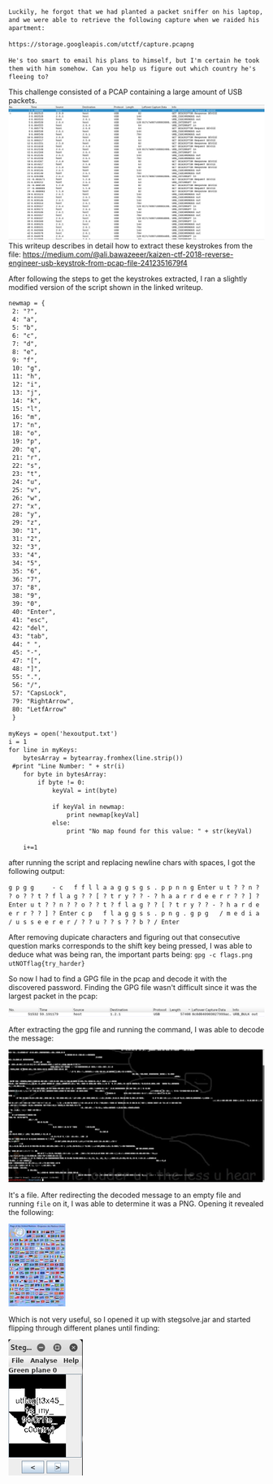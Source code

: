 ````Our once-venerable president has committed the unspeakable crime of dine-and-dashing the pizza during our own club meetings. He's on the run as we speak, but we're not sure where he's headed.

Luckily, he forgot that we had planted a packet sniffer on his laptop, and we were able to retrieve the following capture when we raided his apartment:

https://storage.googleapis.com/utctf/capture.pcapng

He's too smart to email his plans to himself, but I'm certain he took them with him somehow. Can you help us figure out which country he's fleeing to?
````

This challenge consisted of a PCAP containing a large amount of USB packets.
![Wireshark](/img/wireshark.png)
This writeup describes in detail how to extract
these keystrokes from the file: https://medium.com/@ali.bawazeeer/kaizen-ctf-2018-reverse-engineer-usb-keystrok-from-pcap-file-2412351679f4

After following the steps to get the keystrokes extracted, I ran a slightly modified version of the script shown in the linked
writeup.

````
newmap = {
 2: "?",
 4: "a",
 5: "b",
 6: "c",
 7: "d",
 8: "e",
 9: "f",
 10: "g",
 11: "h",
 12: "i",
 13: "j",
 14: "k",
 15: "l",
 16: "m",
 17: "n",
 18: "o",
 19: "p",
 20: "q",
 21: "r",
 22: "s",
 23: "t",
 24: "u",
 25: "v",
 26: "w",
 27: "x",
 28: "y",
 29: "z",
 30: "1",
 31: "2",
 32: "3",
 33: "4",
 34: "5",
 35: "6",
 36: "7",
 37: "8",
 38: "9",
 39: "0",
 40: "Enter",
 41: "esc",
 42: "del",
 43: "tab",
 44: " ",
 45: "-",
 47: "[",
 48: "]",
 55: ".",
 56: "/",
 57: "CapsLock",
 79: "RightArrow",
 80: "LetfArrow"
 }

myKeys = open('hexoutput.txt')
i = 1
for line in myKeys:
    bytesArray = bytearray.fromhex(line.strip())
 #print "Line Number: " + str(i)
    for byte in bytesArray:
        if byte != 0:
            keyVal = int(byte)
 
            if keyVal in newmap:
                print newmap[keyVal]
            else:
                print "No map found for this value: " + str(keyVal)
 
    i+=1
````
after running the script and replacing newline chars with spaces, I got the following output:

`g p g g     - c   f f l l a a g g s g s . p p n n g Enter u t ? ? n ? ? o ? ? t ? f l a g ? ? [ ? t r y ? ? - ? h a a r r d e e r r ? ? ] ? Enter u t ? ? n ? ? o ? ? t ? f l a g ? ? [ ? t r y ? ? - ? h a r d e e r r ? ? ] ? Enter c p   f l a g g s s . p n g . g p g   / m e d i a / u s s e e r e r / ? ? u ? ? s ? ? b ? / Enter`

After removing dupicate characters and figuring out that consecutive question marks corresponds to the shift key being pressed, 
I was able to deduce what was being ran, the important parts being:
`gpg -c flags.png
utNOTflag{try_harder}`

So now I had to find a GPG file in the pcap and decode it with the discovered password. Finding the GPG file wasn't difficult
since it was the largest packet in the pcap:

![gpg packet in wirehsark](/img/gpgpacket.png)

After extracting the gpg file and running the command, I was able to decode the message:

![Decoded gpg](/img/data.png)

It's a file. After redirecting the decoded message to an empty file and running `file` on it, I was able to determine it was a PNG. Opening it revealed the following:

![image in GPG file](/img/theimage.png)

Which is not very useful, so I opened it up with stegsolve.jar and started flipping through different planes until finding:

![flag](/img/stegsolve.png)
